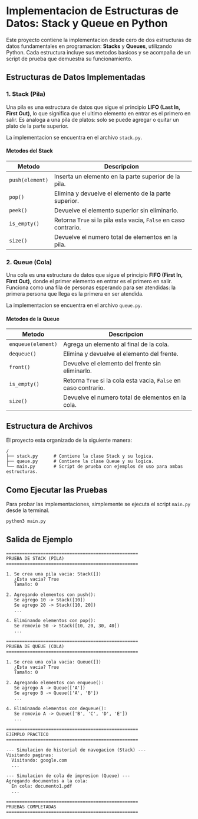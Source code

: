 # Implementacion de Estructuras de Datos: Stack y Queue en Python

Este proyecto contiene la implementacion desde cero de dos estructuras de datos fundamentales en programacion: **Stacks** y **Queues**, utilizando Python. Cada estructura incluye sus metodos basicos y se acompaña de un script de prueba que demuestra su funcionamiento.

## Estructuras de Datos Implementadas

### 1. Stack (Pila)

Una pila es una estructura de datos que sigue el principio **LIFO (Last In, First Out)**, lo que significa que el ultimo elemento en entrar es el primero en salir. Es analoga a una pila de platos: solo se puede agregar o quitar un plato de la parte superior.

La implementacion se encuentra en el archivo `stack.py`.

#### Metodos del Stack

| Metodo         | Descripcion                                           |
|----------------|-------------------------------------------------------|
| `push(element)`| Inserta un elemento en la parte superior de la pila.  |
| `pop()`        | Elimina y devuelve el elemento de la parte superior.  |
| `peek()`       | Devuelve el elemento superior sin eliminarlo.         |
| `is_empty()`   | Retorna `True` si la pila esta vacia, `False` en caso contrario. |
| `size()`       | Devuelve el numero total de elementos en la pila.     |

### 2. Queue (Cola)

Una cola es una estructura de datos que sigue el principio **FIFO (First In, First Out)**, donde el primer elemento en entrar es el primero en salir. Funciona como una fila de personas esperando para ser atendidas: la primera persona que llega es la primera en ser atendida.

La implementacion se encuentra en el archivo `queue.py`.

#### Metodos de la Queue

| Metodo           | Descripcion                                         |
|------------------|-----------------------------------------------------|
| `enqueue(element)`| Agrega un elemento al final de la cola.             |
| `dequeue()`      | Elimina y devuelve el elemento del frente.          |
| `front()`        | Devuelve el elemento del frente sin eliminarlo.     |
| `is_empty()`     | Retorna `True` si la cola esta vacia, `False` en caso contrario. |
| `size()`         | Devuelve el numero total de elementos en la cola.   |

## Estructura de Archivos

El proyecto esta organizado de la siguiente manera:

```
/
├── stack.py      # Contiene la clase Stack y su logica.
├── queue.py      # Contiene la clase Queue y su logica.
└── main.py       # Script de prueba con ejemplos de uso para ambas estructuras.
```

## Como Ejecutar las Pruebas

Para probar las implementaciones, simplemente se ejecuta el script `main.py` desde la terminal.

```bash
python3 main.py
```

## Salida de Ejemplo

```
==================================================
PRUEBA DE STACK (PILA)
==================================================

1. Se crea una pila vacia: Stack([])
   ¿Esta vacia? True
   Tamaño: 0

2. Agregando elementos con push():
   Se agrego 10 -> Stack([10])
   Se agrego 20 -> Stack([10, 20])
   ...

4. Eliminando elementos con pop():
   Se removio 50 -> Stack([10, 20, 30, 40])
   ...

==================================================
PRUEBA DE QUEUE (COLA)
==================================================

1. Se crea una cola vacia: Queue([])
   ¿Esta vacia? True
   Tamaño: 0

2. Agregando elementos con enqueue():
   Se agrego A -> Queue(['A'])
   Se agrego B -> Queue(['A', 'B'])
   ...

4. Eliminando elementos con dequeue():
   Se removio A -> Queue(['B', 'C', 'D', 'E'])
   ...

==================================================
EJEMPLO PRACTICO
==================================================

--- Simulacion de historial de navegacion (Stack) ---
Visitando paginas:
  Visitando: google.com
  ...

--- Simulacion de cola de impresion (Queue) ---
Agregando documentos a la cola:
  En cola: documento1.pdf
  ...

==================================================
PRUEBAS COMPLETADAS
==================================================
```
